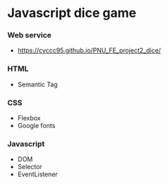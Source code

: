 # Javascript dice game
### Web service
+ https://cyccc95.github.io/PNU_FE_project2_dice/
### HTML
+ Semantic Tag
### CSS
+ Flexbox
+ Google fonts
### Javascript
+ DOM
+ Selector
+ EventListener

